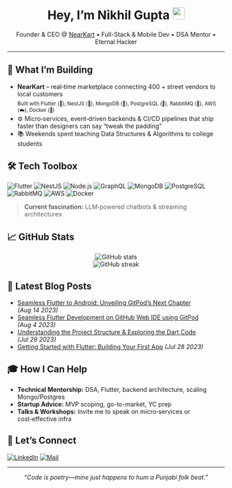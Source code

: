 <!-- Profile README for github.com/guptan404 -->
<h1 align="center">
  Hey, I’m Nikhil Gupta <img src="https://media.giphy.com/media/hvRJCLFzcasrR4ia7z/giphy.gif" width="28"/>
</h1>

<p align="center">
  Founder&nbsp;& CEO&nbsp;@&nbsp;<a href="https://nearkart.in">NearKart</a> • Full-Stack&nbsp;& Mobile Dev • DSA Mentor • Eternal Hacker
</p>

---

## 🚀 What I’m Building
- **NearKart** – real‑time marketplace connecting 400 + street vendors to local customers  
  <sub>Built with Flutter (📱), NestJS (🚀), MongoDB (🍃), PostgreSQL (🐘), RabbitMQ (📨), AWS (☁️), Docker (🐳)</sub>
- ⚙️ Micro‑services, event‑driven backends & CI/CD pipelines that ship faster than designers can say “tweak the padding”
- 📚 Weekends spent teaching Data Structures & Algorithms to college students

## 🛠️ Tech Toolbox
![Flutter](https://img.shields.io/badge/-Flutter-02569B?style=flat&logo=flutter&logoColor=white)
![NestJS](https://img.shields.io/badge/-NestJS-e0234e?style=flat&logo=nestjs&logoColor=white)
![Node.js](https://img.shields.io/badge/-Node.js-339933?style=flat&logo=node.js&logoColor=white)
![GraphQL](https://img.shields.io/badge/-GraphQL-e10098?style=flat&logo=graphql&logoColor=white)
![MongoDB](https://img.shields.io/badge/-MongoDB-47A248?style=flat&logo=mongodb&logoColor=white)
![PostgreSQL](https://img.shields.io/badge/-PostgreSQL-4169E1?style=flat&logo=postgresql&logoColor=white)
![RabbitMQ](https://img.shields.io/badge/-RabbitMQ-FF6600?style=flat&logo=rabbitmq&logoColor=white)
![AWS](https://img.shields.io/badge/-AWS-232F3E?style=flat&logo=amazonaws&logoColor=white)
![Docker](https://img.shields.io/badge/-Docker-2496ED?style=flat&logo=docker&logoColor=white)

> **Current fascination:** LLM‑powered chatbots & streaming architectures

## 📈 GitHub Stats
<p align="center">
  <img src="https://github-readme-stats.vercel.app/api?username=guptan404&show_icons=true&hide_border=true&count_private=true" alt="GitHub stats">
  <br>
  <img src="https://streak-stats.demolab.com?user=guptan404&hide_border=true" alt="GitHub streak">
</p>

## 📝 Latest Blog Posts
<!-- BLOG-POST-LIST:START -->
- [Seamless Flutter to Android: Unveiling GitPod’s Next Chapter](https://medium.com/@guptan404/seamless-flutter-to-android-unveiling-gitpods-next-chapter-ccb22d37a040) _(Aug 14 2023)_
- [Seamless Flutter Development on GitHub Web IDE using GitPod](https://medium.com/@guptan404/seamless-flutter-development-on-github-web-ide-using-gitpod-61bb5d317637) _(Aug 4 2023)_
- [Understanding the Project Structure & Exploring the Dart Code](https://medium.com/@guptan404/understanding-the-project-structure-and-exploring-the-dart-code-getting-started-with-flutter-a793a7d3a4fd) _(Jul 29 2023)_
- [Getting Started with Flutter: Building Your First App](https://medium.com/@guptan404/getting-started-with-flutter-building-your-first-app-introduction-6e64f41e26e6) _(Jul 28 2023)_
<!-- BLOG-POST-LIST:END -->

## 🎓 How I Can Help
- **Technical Mentorship:** DSA, Flutter, backend architecture, scaling Mongo/Postgres
- **Startup Advice:** MVP scoping, go-to-market, YC prep
- **Talks & Workshops:** Invite me to speak on micro‑services or cost‑effective infra

## 🤝 Let’s Connect
[![LinkedIn](https://img.shields.io/badge/-LinkedIn-0A66C2?style=for-the-badge&logo=linkedin&logoColor=white)](https://www.linkedin.com/in/guptan404/)
[![Mail](https://img.shields.io/badge/-Email-D14836?style=for-the-badge&logo=gmail&logoColor=white)](mailto:guptan404@gmail.com)

---

<p align="center">
  <i>“Code is poetry—mine just happens to hum a Punjabi folk beat.”</i>
</p>
